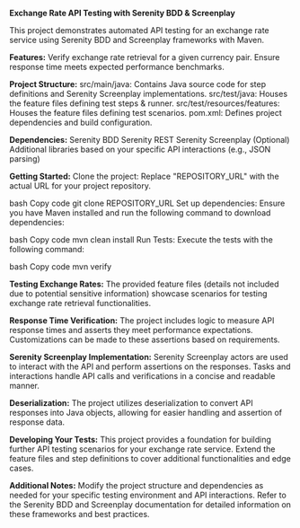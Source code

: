 **Exchange Rate API Testing with Serenity BDD & Screenplay**

This project demonstrates automated API testing for an exchange rate service using Serenity BDD and Screenplay frameworks with Maven.

**Features:**
Verify exchange rate retrieval for a given currency pair.
Ensure response time meets expected performance benchmarks.

**Project Structure:**
src/main/java: Contains Java source code for step definitions and Serenity Screenplay implementations.
src/test/java: Houses the feature files defining test steps & runner.
src/test/resources/features: Houses the feature files defining test scenarios.
pom.xml: Defines project dependencies and build configuration.

**Dependencies:**
Serenity BDD
Serenity REST
Serenity Screenplay
(Optional) Additional libraries based on your specific API interactions (e.g., JSON parsing)

**Getting Started:**
Clone the project: Replace "REPOSITORY_URL" with the actual URL for your project repository.

bash
Copy code
git clone REPOSITORY_URL
Set up dependencies: Ensure you have Maven installed and run the following command to download dependencies:

bash
Copy code
mvn clean install
Run Tests: Execute the tests with the following command:

bash
Copy code
mvn verify


**Testing Exchange Rates:**
The provided feature files (details not included due to potential sensitive information) showcase scenarios for testing exchange rate retrieval functionalities.

**Response Time Verification:**
The project includes logic to measure API response times and asserts they meet performance expectations. Customizations can be made to these assertions based on requirements.

**Serenity Screenplay Implementation:**
Serenity Screenplay actors are used to interact with the API and perform assertions on the responses. Tasks and interactions handle API calls and verifications in a concise and readable manner.

**Deserialization:**
The project utilizes deserialization to convert API responses into Java objects, allowing for easier handling and assertion of response data.

**Developing Your Tests:**
This project provides a foundation for building further API testing scenarios for your exchange rate service. Extend the feature files and step definitions to cover additional functionalities and edge cases.

**Additional Notes:**
Modify the project structure and dependencies as needed for your specific testing environment and API interactions.
Refer to the Serenity BDD and Screenplay documentation for detailed information on these frameworks and best practices.